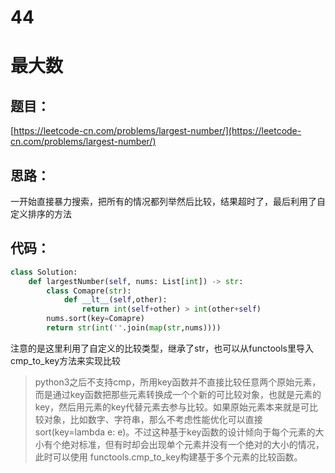 # 44


# 最大数

## 题目：

[https://leetcode-cn.com/problems/largest-number/](https://leetcode-cn.com/problems/largest-number/)

## 思路：

一开始直接暴力搜索，把所有的情况都列举然后比较，结果超时了，最后利用了自定义排序的方法

## 代码：

```python
class Solution:
    def largestNumber(self, nums: List[int]) -> str:
        class Comapre(str):
            def __lt__(self,other):
                return int(self+other) > int(other+self)
        nums.sort(key=Comapre)
        return str(int(''.join(map(str,nums))))
```

注意的是这里利用了自定义的比较类型，继承了str，也可以从functools里导入cmp_to_key方法来实现比较

> python3之后不支持cmp，所用key函数并不直接比较任意两个原始元素，而是通过key函数把那些元素转换成一个个新的可比较对象，也就是元素的key，然后用元素的key代替元素去参与比较。如果原始元素本来就是可比较对象，比如数字、字符串，那么不考虑性能优化可以直接sort(key=lambda e: e)。不过这种基于key函数的设计倾向于每个元素的大小有个绝对标准，但有时却会出现单个元素并没有一个绝对的大小的情况，此时可以使用 functools.cmp_to_key构建基于多个元素的比较函数。
>


